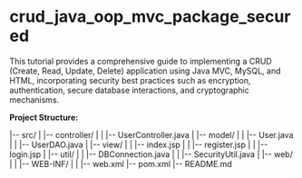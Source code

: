 # crud_java_oop_mvc_package_secured
This tutorial provides a comprehensive guide to implementing 
a CRUD (Create, Read, Update, Delete) application using Java MVC, MySQL, and HTML,
incorporating security best practices such as encryption, authentication,
secure database interactions, and cryptographic mechanisms.

**Project Structure:**

|-- src/
|   |-- controller/
|   |   |-- UserController.java
|   |-- model/
|   |   |-- User.java
|   |   |-- UserDAO.java
|   |-- view/
|   |   |-- index.jsp
|   |   |-- register.jsp
|   |   |-- login.jsp
|   |-- util/
|   |   |-- DBConnection.java
|   |   |-- SecurityUtil.java
|   |-- web/
|   |   |-- WEB-INF/
|   |   |-- web.xml
|-- pom.xml
|-- README.md
